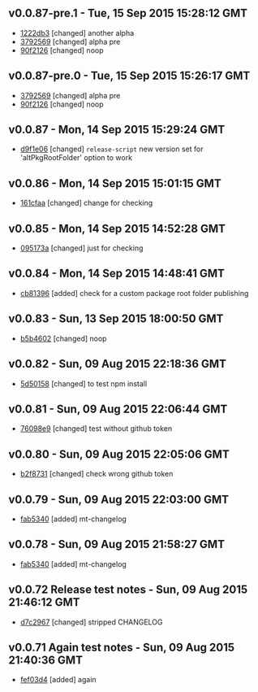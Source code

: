 v0.0.87-pre.1 - Tue, 15 Sep 2015 15:28:12 GMT
---------------------------------------------

- [1222db3](../../commit/1222db3) [changed] another alpha
- [3792569](../../commit/3792569) [changed] alpha pre
- [90f2126](../../commit/90f2126) [changed] noop



v0.0.87-pre.0 - Tue, 15 Sep 2015 15:26:17 GMT
---------------------------------------------

- [3792569](../../commit/3792569) [changed] alpha pre
- [90f2126](../../commit/90f2126) [changed] noop



v0.0.87 - Mon, 14 Sep 2015 15:29:24 GMT
---------------------------------------

- [d9f1e06](../../commit/d9f1e06) [changed] `release-script` new version set for 'altPkgRootFolder' option to work



v0.0.86 - Mon, 14 Sep 2015 15:01:15 GMT
---------------------------------------

- [161cfaa](../../commit/161cfaa) [changed] change for checking



v0.0.85 - Mon, 14 Sep 2015 14:52:28 GMT
---------------------------------------

- [095173a](../../commit/095173a) [changed] just for checking



v0.0.84 - Mon, 14 Sep 2015 14:48:41 GMT
---------------------------------------

- [cb81396](../../commit/cb81396) [added] check for a custom package root folder publishing



v0.0.83 - Sun, 13 Sep 2015 18:00:50 GMT
---------------------------------------

- [b5b4602](../../commit/b5b4602) [changed] noop



v0.0.82 - Sun, 09 Aug 2015 22:18:36 GMT
---------------------------------------

- [5d50158](../../commit/5d50158) [changed] to test npm install



v0.0.81 - Sun, 09 Aug 2015 22:06:44 GMT
---------------------------------------

- [76098e9](../../commit/76098e9) [changed] test without github token



v0.0.80 - Sun, 09 Aug 2015 22:05:06 GMT
---------------------------------------

- [b2f8731](../../commit/b2f8731) [changed] check wrong github token



v0.0.79 - Sun, 09 Aug 2015 22:03:00 GMT
---------------------------------------

- [fab5340](../../commit/fab5340) [added] mt-changelog



v0.0.78 - Sun, 09 Aug 2015 21:58:27 GMT
---------------------------------------

- [fab5340](../../commit/fab5340) [added] mt-changelog



v0.0.72 Release test notes - Sun, 09 Aug 2015 21:46:12 GMT
----------------------------------------------------------

- [d7c2967](../../commit/d7c2967) [changed] stripped CHANGELOG


v0.0.71 Again test notes - Sun, 09 Aug 2015 21:40:36 GMT
--------------------------------------------------------

- [fef03d4](../../commit/fef03d4) [added] again
